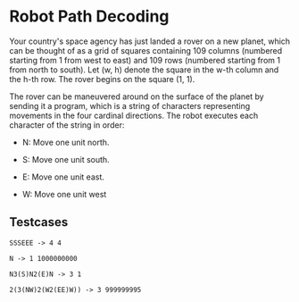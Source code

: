 # Robot Path Decoding 

Your country's space agency has just landed a rover on a new planet, which can be thought of as a grid of squares containing 109 columns (numbered starting from 1 from west to east) and 109 rows (numbered starting from 1 from north to south). Let (w, h) denote the square in the w-th column and the h-th row. The rover begins on the square (1, 1).

The rover can be maneuvered around on the surface of the planet by sending it a program, which is a string of characters representing movements in the four cardinal directions. The robot executes each character of the string in order:

- N: Move one unit north.

- S: Move one unit south.

- E: Move one unit east.

- W: Move one unit west

## Testcases 


    SSSEEE -> 4 4
    
    N -> 1 1000000000
    
    N3(S)N2(E)N -> 3 1
    
    2(3(NW)2(W2(EE)W)) -> 3 999999995